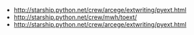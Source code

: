 * http://starship.python.net/crew/arcege/extwriting/pyext.html
* http://starship.python.net/crew/mwh/toext/
* http://starship.python.net/crew/arcege/extwriting/pyext.html

